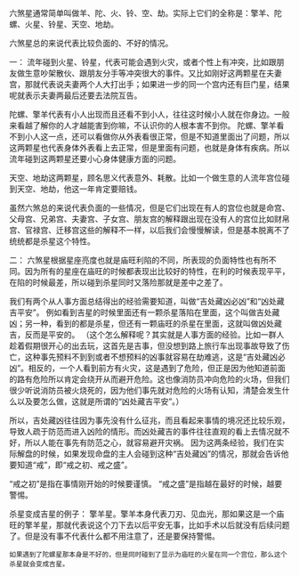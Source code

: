 六煞星通常简单叫做羊、陀、火、铃、空、劫。实际上它们的全称是：擎羊、陀螺、火星、铃星、天空、地劫。

六煞星总的来说代表比较负面的、不好的情况。

一：
流年碰到火星、铃星，代表可能会遇到火灾，或者个性上有冲突，比如跟朋友做生意吵架散伙、跟朋友分手等冲突很大的事件。又比如刚好这两颗星在夫妻宫，那就代表说夫妻两个人大打出手；如果进一步的同一个宫内还有巨门星，结果呢就表示夫妻两最后还要去法院互告。

陀螺、擎羊代表有小人出现而且还看不到小人，往往这时候小人就在你身边。一般来看越了解你的人才越能害到你嘛，不认识你的人根本害不到你。
陀螺、擎羊看不到小人这一点，还可以看做你从外表看很正常，但是不知道里面出了问题，所以这两颗星也代表身体外表看上去正常，但是里面有问题，也就是身体有疾病。所以流年碰到这两颗星还要小心身体健康方面的问题。

天空、地劫这两颗星，顾名思义代表意外、耗散。比如一个做生意的人流年宫位碰到天空、地劫，他这一年肯定要赔钱。

虽然六煞总的来说代表负面的一些情况，但是它们出现在有人的宫位也就是命宫、父母宫、兄弟宫、夫妻宫、子女宫、朋友宫的解释跟出现在没有人的宫位比如财帛宫、官禄宫、迁移宫这些的解释不一样，以后我们会慢慢解读，但是基本脱离不了统统都是杀星这个特性。

二：
六煞星根据星座亮度也就是庙旺利陷的不同，所表现的负面特性也有所不同。因为所有的星座在庙旺的时候都表现出比较好的特性，在利的时候表现平平，在陷的时候最差，所以碰到杀星同时又落险那就是差中之差了。

我们有两个从人事方面总结得出的经验需要知道，叫做“吉处藏凶必凶”和“凶处藏吉平安”。
例如看到吉星的时候里面还有一颗杀星落陷在里面，这个叫做吉处藏凶；另一种，看到的都是杀星，但还有一颗庙旺的杀星在里面，这就叫做凶处藏吉，反而是平安的。
（这个怎么解释呢？其实就是人事方面的经验。比如一群人趁着假期很开心的出去玩，这首先是吉事，但没想到路上旅行车出现事故导致了伤亡，这种事先预料不到到或者不想预料的凶事就容易在劫难逃，这是“吉处藏凶必凶”。相反的，一个人看到前方有火灾，这是遇到了危险，但正是因为他知道前面的路有危险所以肯定会绕开从而避开危险。这也像消防员冲向危险的火场，但我们很少听说消防员被火烧死的，因为他们事先就对危险的火场有认知，清楚会发生什么以及要怎么做，这就是所谓的“凶处藏吉平安”。）

所以，吉处藏凶往往因为事先没有什么征兆，而且看起来事情的境况还比较乐观，导致人疏于防范而进入凶险的情形。而凶处藏吉的事件往往直观的看上去情况就不好，所以人能在事先有防范之心，就容易避开灾祸。
因为这两条经验，我们在实际解盘的时候，如果发现命盘的主人会碰到这种“吉处藏凶”的情况，那就会告诉他要知道“戒”，即“戒之初、戒之盛”。

“戒之初”是指在事情刚开始的时候要谨慎。
“戒之盛”是指越在最好的时候，越要警惕。

杀星变成吉星的例子：
    擎羊星。擎羊本身代表刀刃、见血光，那如果这是一个庙旺的擎羊星，那就代表说这个刀下去以后平安无事，比如手术以后就没有后续问题了。但是没有事不代表什么都不用注意了，还是要保持警惕。

    如果遇到了陀螺星那本身是不好的，但是同时碰到了显示为庙旺的火星在同一个宫位，那么这个杀星就会变成吉星。

